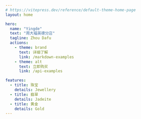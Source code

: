 ```yaml
---
# https://vitepress.dev/reference/default-theme-home-page
layout: home

hero:
  name: "Yingde"
  text: "周大福英德分店"
  tagline: Zhou Dafu
  actions:
    - theme: brand
      text: 详细了解
      link: /markdown-examples
    - theme: alt
      text: 立即购买
      link: /api-examples

features:
  - title: 珠宝
    details: Jewellery
  - title: 翡翠
    details: Jadeite
  - title: 黄金
    details: Gold
---
```


